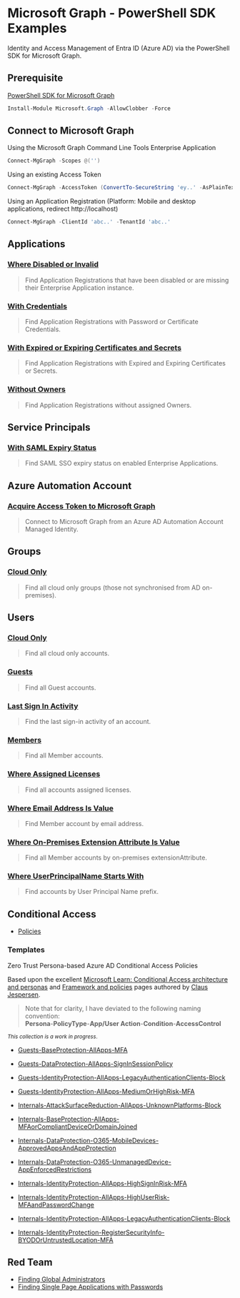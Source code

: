 # Microsoft Graph - PowerShell SDK Examples

Identity and Access Management of Entra ID (Azure AD) via the PowerShell SDK for Microsoft Graph.

## Prerequisite
[PowerShell SDK for Microsoft Graph](https://github.com/microsoftgraph/msgraph-sdk-powershell)
```powershell
Install-Module Microsoft.Graph -AllowClobber -Force
```

## Connect to Microsoft Graph

Using the Microsoft Graph Command Line Tools Enterprise Application
```powershell
Connect-MgGraph -Scopes @('')
```

Using an existing Access Token
```powershell
Connect-MgGraph -AccessToken (ConvertTo-SecureString 'ey..' -AsPlainText -Force)
```

Using an Application Registration (Platform: Mobile and desktop applications, redirect http://localhost)
```powershell
Connect-MgGraph -ClientId 'abc..' -TenantId 'abc..'
```

## Applications
### [Where Disabled or Invalid](/applications/Where%20Disabled%20or%20Invalid.ps1)
> Find Application Registrations that have been disabled or are missing their Enterprise Application instance.
### [With Credentials](/applications/With%20Credentials.ps1)
> Find Application Registrations with Password or Certificate Credentials.
### [With Expired or Expiring Certificates and Secrets](/applications/With%20Expired%20and%20Expiring%20Certificates%20or%20Secrets.ps1)
> Find Application Registrations with Expired and Expiring Certificates or Secrets.
### [Without Owners](/applications//Without%20Owners.ps1)
> Find Application Registrations without assigned Owners.

## Service Principals
### [With SAML Expiry Status](/servicePrincipals/With%20SAML%20Expiry%20Status.ps1)
> Find SAML SSO expiry status on enabled Enterprise Applications.

## Azure Automation Account
### [Acquire Access Token to Microsoft Graph](/azure-automation-account/Connect%20To%20Microsoft%20Graph.ps1)
> Connect to Microsoft Graph from an Azure AD Automation Account Managed Identity.

## Groups
### [Cloud Only](/groups/Cloud%20Only.ps1)
> Find all cloud only groups (those not synchronised from AD on-premises).

## Users
### [Cloud Only](users/Cloud%20Only.ps1)
> Find all cloud only accounts.
### [Guests](users/Guests.ps1)
> Find all Guest accounts.
### [Last Sign In Activity](users/Last%20Sign%20In%20Activity.ps1)
> Find the last sign-in activity of an account.
### [Members](users/Members.ps1)
> Find all Member accounts.
### [Where Assigned Licenses](users/With%20Assigned%20Licenses.ps1)
> Find all accounts assigned licenses.
### [Where Email Address Is Value](users/Where%20Email%20Address%20Is%20Value.ps1)
> Find Member account by email address.
### [Where On-Premises Extension Attribute Is Value](users/Where%20AD%20onPremisesExtensionAttribute%20Is%20Value.ps1)
> Find all Member accounts by on-premises extensionAttribute.
### [Where UserPrincipalName Starts With](/users/Where%20UserPrincipalName%20Starts%20With.ps1)
> Find accounts by User Principal Name prefix.


## Conditional Access

- [Policies](identity/conditional%20access/Policies.ps1)

### Templates

Zero Trust Persona-based Azure AD Conditional Access Policies

Based upon the excellent [Microsoft Learn: Conditional Access architecture and personas](https://learn.microsoft.com/en-us/azure/architecture/guide/security/conditional-access-architecture) and [Framework and policies](https://learn.microsoft.com/en-us/azure/architecture/guide/security/conditional-access-framework) pages authored by [Claus Jespersen](https://www.linkedin.com/in/claus-jespersen-25b0422/).

> Note that for clarity, I have deviated to the following naming convention: <br> **Persona**-**PolicyType**-**App/User Action**-**Condition**-**AccessControl**<br>

<small>*This collection is a work in progress*.</small>

- [Guests-BaseProtection-AllApps-MFA](/identity/conditional%20access/templates/Guests-BaseProtection-AllApps-MFA.ps1)
- [Guests-DataProtection-AllApps-SignInSessionPolicy](/identity/conditional%20access/templates/Guests-DataProtection-AllApps-SignInSessionPolicy.ps1)
- [Guests-IdentityProtection-AllApps-LegacyAuthenticationClients-Block](/identity/conditional%20access/templates/Guests-IdentityProtection-AllApps-LegacyAuthenticationClients-Block.ps1)
- [Guests-IdentityProtection-AllApps-MediumOrHighRisk-MFA](/identity/conditional%20access/templates/Guests-IdentityProtection-AllApps-MediumOrHighRisk-MFA.ps1)

- [Internals-AttackSurfaceReduction-AllApps-UnknownPlatforms-Block](/identity/conditional%20access/templates/Internals-AttackSurfaceReduction-AllApps-UnknownPlatforms-Block.ps1)
- [Internals-BaseProtection-AllApps-MFAorCompliantDeviceOrDomainJoined](/identity/conditional%20access/templates/Internals-BaseProtection-AllApps-MFAorCompliantDeviceOrDomainJoined.ps1)
- [Internals-DataProtection-O365-MobileDevices-ApprovedAppsAndAppProtection](/identity/conditional%20access/templates/Internals-DataProtection-O365-MobileDevices-ApprovedAppsAndAppProtection.ps1)
- [Internals-DataProtection-O365-UnmanagedDevice-AppEnforcedRestrictions](/identity/conditional%20access/templates/Internals-DataProtection-O365-UnmanagedDevice-AppEnforcedRestrictions.ps1)
- [Internals-IdentityProtection-AllApps-HighSignInRisk-MFA](/identity/conditional%20access/templates/Internals-IdentityProtection-AllApps-HighSignInRisk-MFA.ps1)
- [Internals-IdentityProtection-AllApps-HighUserRisk-MFAandPasswordChange](/identity/conditional%20access/templates/Internals-IdentityProtection-AllApps-HighUserRisk-MFAandPasswordChange.ps1)
- [Internals-IdentityProtection-AllApps-LegacyAuthenticationClients-Block](/identity/conditional%20access/templates/Internals-IdentityProtection-AllApps-LegacyAuthenticationClients-Block.ps1)
- [Internals-IdentityProtection-RegisterSecurityInfo-BYODOrUntrustedLocation-MFA](/identity/conditional%20access/templates/Internals-IdentityProtection-RegisterSecurityInfo-BYODOrUntrustedLocation-MFA.ps1)

## Red Team
- [Finding Global Administrators](/red-team/Finding%20Global%20Administrators.ps1)
- [Finding Single Page Applications with Passwords](/red-team/Finding%20SPAs%20with%20Passwords.ps1)